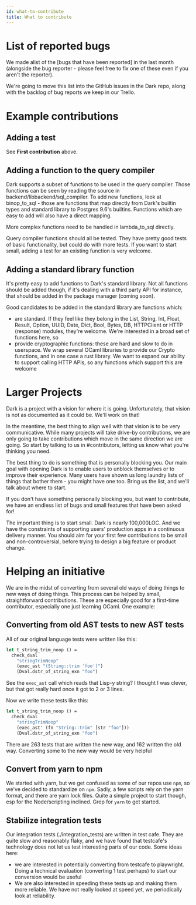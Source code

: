 ```yaml
---
id: what-to-contribute
title: What to contribute
---
```


# List of reported bugs

We made  alist of the [bugs that have been reported] in the last month (alongside the bug reporter - please feel free to fix one of these even if you aren't the reporter).

We're going to move this list into the GitHub issues in the Dark repo, along with the backlog of bug reports we keep in our Trello.

# Example contributions

## Adding a test

See **First contribution** above.

## Adding a function to the query compiler

Dark supports a subset of functions to be used in the query compiler. Those functions can be seen by reading the source in backend/libbackend/sql_compiler. To add new functions, look at binop_to_sql - those are functions that map directly from Dark's builtin types and standard library to Postgres 9.6's builtins. Functions which are easy to add will also have a direct mapping.

More complex functions need to be handled in lambda_to_sql directly.

Query compiler functions should all be tested. They have pretty good tests of basic functionality, but could do with more tests. If you want to start small, adding a test for an existing function is very welcome.

## Adding a standard library function

It's pretty easy to add functions to Dark's standard library. Not all functions should be added though, if it's dealing with a third party API for instance, that should be added in the package manager (coming soon).

Good candidates to be added in the standard library are functions which:

- are standard. If they feel like they belong in the List, String, Int, Float, Result, Option, UUID, Date, Dict, Bool, Bytes, DB, HTTPClient or HTTP (response) modules, they're welcome. We're interested in a broad set of functions here, so
- provide cryptographic functions: these are hard and slow to do in userspace. We wrap several OCaml libraries to provide our Crypto functions, and in one case a rust library. We want to expand our ability to support calling HTTP APIs, so any functions which support this are welcome

# Larger Projects

Dark is a project with a vision for where it is going. Unfortunately, that vision is not as documented as it could be. We'll work on that!

In the meantime, the best thing to align well with that vision is to be very communicative. While many projects will take drive-by contributions, we are only going to take contributions which move in the same direction we are going. So start by talking to us in #contributors, letting us know what you're thinking you need.

The best thing to do is something that is personally blocking you. Our main goal with opening Dark is to enable users to unblock themselves or to improve their experience. Many users have shown us long laundry lists of things that bother them - you might have one too. Bring us the list, and we'll talk about where to start.

If you don't have something personally blocking you, but want to contribute, we have an endless list of bugs and small features that have been asked for!

The important thing is to start small. Dark is nearly 100,000LOC. And we have the constraints of supporting users' production apps in a continuous delivery manner. You should aim for your first few contributions to be small and non-controversial, before trying to design a big feature or product change.

# Helping an initiative

We are in the midst of converting from several old ways of doing things to new ways of doing things. This process can be helped by small, straightforward contributions. These are especially good for a first-time contributor, especially one just learning OCaml. One example:

## Converting from old AST tests to new AST tests

All of our original language tests were written like this:

```ocaml
let t_string_trim_noop () =
  check_dval
    "stringTrimNoop"
    (exec_ast "(String::trim 'foo')")
    (Dval.dstr_of_string_exn "foo")
```

See the `exec_ast` call which reads that Lisp-y string? I thought I was clever, but that got really hard once it got to 2 or 3 lines.

Now we write these tests like this:

```ocaml
let t_string_trim_noop () =
  check_dval
    "stringTrimNoop"
    (exec_ast' (fn "String::trim" [str "foo"]))
    (Dval.dstr_of_string_exn "foo")
```

There are 263 tests that are written the new way, and 162 written the old way. Converting some to the new way would be very helpful

## Convert from yarn to npm

We started with yarn, but we get confused as some of our repos use `npm`, so we've decided to standardize on `npm`. Sadly, a few scripts rely on the yarn format, and there are yarn lock files. Quite a simple project to start though, esp for the Node/scripting inclined. Grep for `yarn` to get started.

## Stabilize integration tests

Our integration tests (./integration_tests) are written in test cafe. They are quite slow and reasonably flaky, and we have found that testcafe's technology does not let us test interesting parts of our code. Some ideas here:

- we are interested in potentially converting from testcafe to playwright. Doing a technical evaluation (converting 1 test perhaps) to start our conversion would be useful
- We are also interested in speeding these tests up and making them more reliable. We have not really looked at speed yet, we periodically look at reliability.

